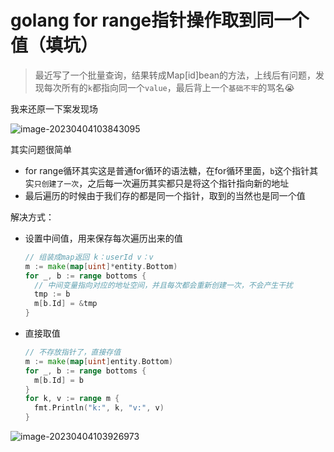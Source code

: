 # golang for range指针操作取到同一个值（填坑）

>最近写了一个批量查询，结果转成Map[id]bean的方法，上线后有问题，发现每次所有的`k`都指向同一个`value`，最后背上一个`基础不牢`的骂名😭

我来还原一下案发现场

![image-20230404103843095](https://cdn.fengxianhub.top/resources-master/image-20230404103843095.png)

其实问题很简单

- for range循环其实这是普通for循环的语法糖，在for循环里面，`b`这个指针其实`只创建了一次`，之后每一次遍历其实都只是将这个指针指向新的地址
- 最后遍历的时候由于我们存的都是同一个指针，取到的当然也是同一个值

解决方式：

- 设置中间值，用来保存每次遍历出来的值

  ```go
  // 组装成map返回 k：userId v：v
  m := make(map[uint]*entity.Bottom)
  for _, b := range bottoms {
    // 中间变量指向对应的地址空间，并且每次都会重新创建一次，不会产生干扰
    tmp := b
    m[b.Id] = &tmp
  }
  ```

- 直接取值

  ```go
  // 不存放指针了，直接存值
  m := make(map[uint]entity.Bottom)
  for _, b := range bottoms {
    m[b.Id] = b
  }
  for k, v := range m {
    fmt.Println("k:", k, "v:", v)
  }
  ```

![image-20230404103926973](https://cdn.fengxianhub.top/resources-master/image-20230404103926973.png)